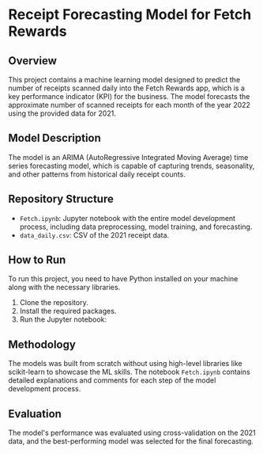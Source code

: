 # Receipt Forecasting Model for Fetch Rewards

## Overview
This project contains a machine learning model designed to predict the number of receipts scanned daily into the Fetch Rewards app, which is a key performance indicator (KPI) for the business. The model forecasts the approximate number of scanned receipts for each month of the year 2022 using the provided data for 2021.

## Model Description
The model is an ARIMA (AutoRegressive Integrated Moving Average) time series forecasting model, which is capable of capturing trends, seasonality, and other patterns from historical daily receipt counts.

## Repository Structure
- `Fetch.ipynb`: Jupyter notebook with the entire model development process, including data preprocessing, model training, and forecasting.
- `data_daily.csv`: CSV of the 2021 receipt data.

## How to Run
To run this project, you need to have Python installed on your machine along with the necessary libraries.

1. Clone the repository.
2. Install the required packages.
3. Run the Jupyter notebook:

## Methodology
The models was built from scratch without using high-level libraries like scikit-learn to showcase the ML skills. The notebook `Fetch.ipynb` contains detailed explanations and comments for each step of the model development process.

## Evaluation
The model's performance was evaluated using cross-validation on the 2021 data, and the best-performing model was selected for the final forecasting.
